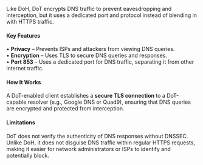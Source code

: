 Like DoH, DoT encrypts DNS traffic to prevent eavesdropping and interception, but it uses a dedicated port and protocol instead of blending in with HTTPS traffic.

#### **Key Features**

• **Privacy** – Prevents ISPs and attackers from viewing DNS queries.  
• **Encryption** – Uses TLS to secure DNS queries and responses.  
• **Port 853** – Uses a dedicated port for DNS traffic, separating it from other internet traffic.

#### **How It Works**

A DoT-enabled client establishes a **secure TLS connection** to a DoT-capable resolver (e.g., Google DNS or Quad9), ensuring that DNS queries are encrypted and protected from interception.

#### **Limitations**

DoT does not verify the authenticity of DNS responses without DNSSEC. Unlike DoH, it does not disguise DNS traffic within regular HTTPS requests, making it easier for network administrators or ISPs to identify and potentially block.